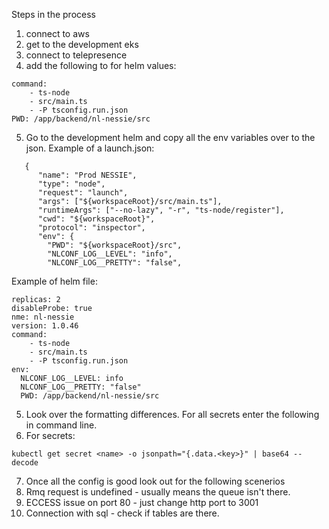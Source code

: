 Steps in the process

1. connect to aws
2. get to the development eks
3. connect to telepresence
4. add the following to for helm values:
```
command:
    - ts-node
    - src/main.ts
    - -P tsconfig.run.json
PWD: /app/backend/nl-nessie/src
```
5. Go to the development helm and copy all the env variables over to the json.
Example of a launch.json:
```
   {
      "name": "Prod NESSIE",
      "type": "node",
      "request": "launch",
      "args": ["${workspaceRoot}/src/main.ts"],
      "runtimeArgs": ["--no-lazy", "-r", "ts-node/register"],
      "cwd": "${workspaceRoot}",
      "protocol": "inspector",
      "env": {
        "PWD": "${workspaceRoot}/src",
        "NLCONF_LOG__LEVEL": "info",
        "NLCONF_LOG__PRETTY": "false",
```
Example of helm file:
```
replicas: 2
disableProbe: true
nme: nl-nessie
version: 1.0.46
command:
    - ts-node
    - src/main.ts
    - -P tsconfig.run.json
env:
  NLCONF_LOG__LEVEL: info
  NLCONF_LOG__PRETTY: "false"
  PWD: /app/backend/nl-nessie/src
```
5. Look over the formatting differences. For all secrets enter the following in command line.
6. For secrets:
 ```
kubectl get secret <name> -o jsonpath="{.data.<key>}" | base64 --decode
 ```
7. Once all the config is good look out for the following scenerios
8.    Rmq request is undefined - usually means the queue isn't there.
9.    ECCESS issue on port 80 - just change http port to 3001
10.   Connection with sql - check if tables are there.
